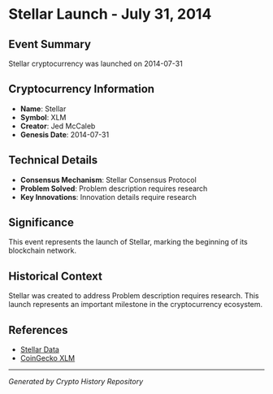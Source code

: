 # Stellar Launch - July 31, 2014

## Event Summary
Stellar cryptocurrency was launched on 2014-07-31

## Cryptocurrency Information
- **Name**: Stellar
- **Symbol**: XLM
- **Creator**: Jed McCaleb
- **Genesis Date**: 2014-07-31

## Technical Details
- **Consensus Mechanism**: Stellar Consensus Protocol
- **Problem Solved**: Problem description requires research
- **Key Innovations**: Innovation details require research

## Significance
This event represents the launch of Stellar, marking the beginning of its blockchain network.

## Historical Context
Stellar was created to address Problem description requires research. This launch represents an important milestone in the cryptocurrency ecosystem.

## References
- [Stellar Data](../cryptocurrencies/xlm.json)
- [CoinGecko XLM](https://www.coingecko.com/en/coins/xlm)

---
*Generated by Crypto History Repository*
